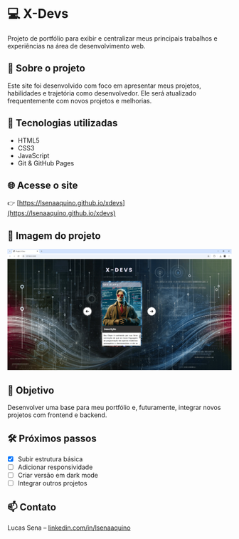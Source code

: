 # 💻 X-Devs

Projeto de portfólio para exibir e centralizar meus principais trabalhos e experiências na área de desenvolvimento web.

## 📌 Sobre o projeto

Este site foi desenvolvido com foco em apresentar meus projetos, habilidades e trajetória como desenvolvedor. Ele será atualizado frequentemente com novos projetos e melhorias.

## 🚀 Tecnologias utilizadas

- HTML5
- CSS3
- JavaScript 
- Git & GitHub Pages

## 🌐 Acesse o site

👉 [https://lsenaaquino.github.io/xdevs](https://lsenaaquino.github.io/xdevs)

## 📸 Imagem do projeto

![preview do site](./screenshot.png)

## 🧠 Objetivo

Desenvolver uma base para meu portfólio e, futuramente, integrar novos projetos com frontend e backend.

## 🛠️ Próximos passos

- [x] Subir estrutura básica
- [ ] Adicionar responsividade
- [ ] Criar versão em dark mode
- [ ] Integrar outros projetos

## 📫 Contato

Lucas Sena – [linkedin.com/in/lsenaaquino](https://linkedin.com/in/lsenaaquino)
